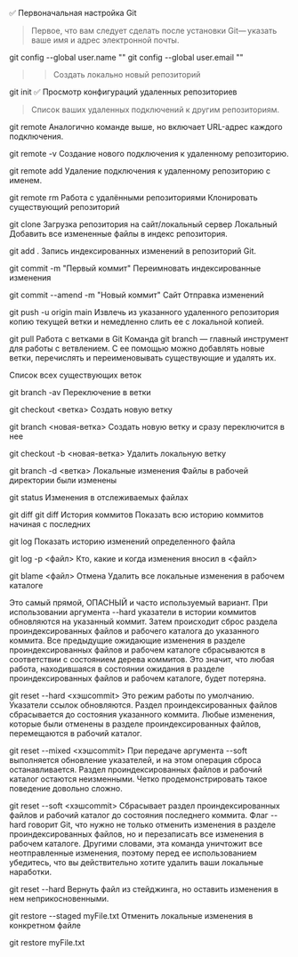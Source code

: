 :white_check_mark: Первоначальная настройка Git
> Первое, что вам следует сделать после установки Git— указать ваше имя и адрес электронной почты.

git config --global user.name ""
git config --global user.email ""
>> Создать локально новый репозиторий

git init
:white_check_mark: Просмотр конфигураций удаленных репозиториев
> Список ваших удаленных подключений к другим репозиториям.

git remote
Аналогично команде выше, но включает URL-адрес каждого подключения.

  git remote -v
Создание нового подключения к удаленному репозиторию.

  git remote add <name> <url>
Удаление подключения к удаленному репозиторию с именем.

  git remote rm <name>
 Работа с удалёнными репозиториями
Клонировать существующий репозиторий

  git clone <url>
 Загрузка репозитория на сайт/локальный сервер
Локальный
Добавить все измененные файлы в индекс репозитория.

  git add .
Запись индексированных изменений в репозиторий Git.

  git commit -m "Первый коммит"
Переимновать индексированные изменения

  git commit --amend -m "Новый коммит"
Сайт
Отправка изменений

git push -u origin main
Извлечь из указанного удаленного репозитория копию текущей ветки и немедленно слить ее с локальной копией.

git pull
 Работа с ветками в Git
Команда git branch — главный инструмент для работы с ветвлением. С ее помощью можно добавлять новые ветки, перечислять и переименовывать существующие и удалять их.

Список всех существующих веток

  git branch -av
Переключение в ветки

  git checkout <ветка>
Создать новую ветку

  git branch <новая-ветка>
Создать новую ветку и сразу переключится в нее

  git checkout -b <новая-ветка>
Удалить локальную ветку

  git branch -d <ветка>
 Локальные изменения
Файлы в рабочей директории были изменены

  git status
Изменения в отслеживаемых файлах

  git diff
  git diff <commit1> <commit2>
 История коммитов
Показать всю историю коммитов начиная с последних

  git log
Показать историю изменений определенного файла

  git log -p <файл>
Кто, какие и когда изменения вносил в <файл>

  git blame <файл>
 Отмена
Удалить все локальные изменения в рабочем каталоге

Это самый прямой, ОПАСНЫЙ и часто используемый вариант. При использовании аргумента --hard указатели в истории коммитов обновляются на указанный коммит. Затем происходит сброс раздела проиндексированных файлов и рабочего каталога до указанного коммита. Все предыдущие ожидающие изменения в разделе проиндексированных файлов и рабочем каталоге сбрасываются в соответствии с состоянием дерева коммитов. Это значит, что любая работа, находившаяся в состоянии ожидания в разделе проиндексированных файлов и рабочем каталоге, будет потеряна.

git reset --hard <хэшcommit>
Это режим работы по умолчанию. Указатели ссылок обновляются. Раздел проиндексированных файлов сбрасывается до состояния указанного коммита. Любые изменения, которые были отменены в разделе проиндексированных файлов, перемещаются в рабочий каталог.

git reset --mixed <хэшcommit>
При передаче аргумента --soft выполняется обновление указателей, и на этом операция сброса останавливается. Раздел проиндексированных файлов и рабочий каталог остаются неизменными. Четко продемонстрировать такое поведение довольно сложно.

git reset --soft <хэшcommit>
Сбрасывает раздел проиндексированных файлов и рабочий каталог до состояния последнего коммита. Флаг --hard говорит Git, что нужно не только отменить изменения в разделе проиндексированных файлов, но и перезаписать все изменения в рабочем каталоге. Другими словами, эта команда уничтожит все неотправленные изменения, поэтому перед ее использованием убедитесь, что вы действительно хотите удалить ваши локальные наработки.

  git reset --hard
Вернуть файл из стейджинга, но оставить изменения в нем неприкосновенными.

  git restore --staged myFile.txt
Отменить локальные изменения в конкретном файле

  git restore myFile.txt